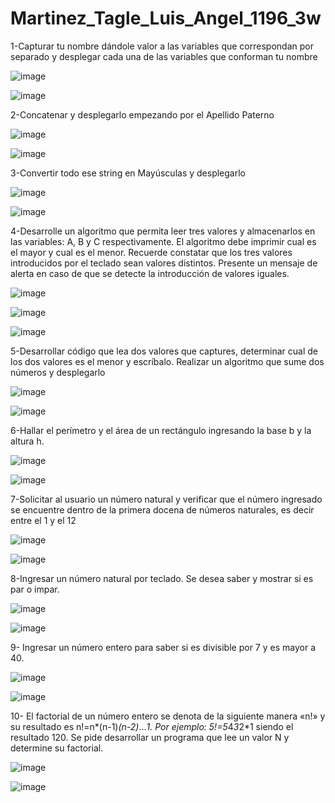 # Martinez_Tagle_Luis_Angel_1196_3w

1-Capturar tu nombre dándole valor a las variables que correspondan por separado 
y desplegar cada una de las variables que conforman tu nombre

![image](https://github.com/user-attachments/assets/1a0ff929-9b66-4054-8fb1-6c2cd39386a6)

![image](https://github.com/user-attachments/assets/d2e76fde-e60b-4238-9f07-19769f143407)

2-Concatenar y desplegarlo empezando por el Apellido Paterno

![image](https://github.com/user-attachments/assets/cfb9c739-4feb-4872-9755-ffdc6c420a04)

![image](https://github.com/user-attachments/assets/081d3877-62e9-4859-99e0-3a4674bba128)

 3-Convertir todo ese string en Mayúsculas y desplegarlo
 
 ![image](https://github.com/user-attachments/assets/515badb0-277b-45f1-994e-56baf3823331)

 ![image](https://github.com/user-attachments/assets/08623203-2d41-42e2-b5ab-d4eeeeefd031)

 4-Desarrolle un algoritmo que permita leer tres valores y almacenarlos en las variables: A, B y C respectivamente.
El algoritmo debe imprimir cual es el mayor y cual es el menor. Recuerde constatar que los tres valores introducidos por el teclado sean valores distintos. Presente un mensaje de alerta en caso de que se detecte la introducción de valores iguales.

![image](https://github.com/user-attachments/assets/1fa2dfdf-a167-4556-add7-82cbb3e0c1bd)

![image](https://github.com/user-attachments/assets/92624549-ffbe-4c28-abb7-b22db9d7f5cb)

![image](https://github.com/user-attachments/assets/a9d3b99a-3947-4254-9bde-acb196cd419e)

5-Desarrollar código que lea dos valores que captures, determinar cual de los dos valores es el
menor y escríbalo. Realizar un algoritmo que sume dos números y desplegarlo

![image](https://github.com/user-attachments/assets/317d4abe-1cd7-4c07-bf47-41ab86ccccca)

![image](https://github.com/user-attachments/assets/159e6a25-7ff4-4636-ae6e-e79946a5b1e0)

6-Hallar el perímetro y el área de un rectángulo ingresando la base b y la altura h.

![image](https://github.com/user-attachments/assets/3266e907-2f6c-4598-8dc8-ad8011c95c7e)

![image](https://github.com/user-attachments/assets/414a0f3b-335d-4346-a1df-ba225ef22a27)

7-Solicitar al usuario un número natural y verificar que el número
ingresado se encuentre dentro de la primera docena de números naturales,
es decir entre el 1 y el 12

![image](https://github.com/user-attachments/assets/f332d5fb-dd9c-4793-9968-3a97d6cd408b)


![image](https://github.com/user-attachments/assets/efafe857-c4d6-4b02-8ef2-68a83cab3ed0)

8-Ingresar un número natural por teclado. Se desea saber y mostrar
si es par o impar. 

![image](https://github.com/user-attachments/assets/e888a59f-103d-4488-b886-f054abf3a1a9)

![image](https://github.com/user-attachments/assets/9dd1530f-6a5b-4bf0-acfa-a40627fba7cc)

9- Ingresar un número entero para saber si es divisible por 7 y es
mayor a 40.


![image](https://github.com/user-attachments/assets/4132e106-329d-43a7-aca7-825055997878)

![image](https://github.com/user-attachments/assets/be8c54de-68db-437d-8b67-1fd6435f05c6)

10- El factorial de un número entero se denota de la siguiente manera
«n!» y su resultado es n!=n*(n-1)*(n-2)*…*1. Por ejemplo: 5!=5*4*3*2*1
siendo el resultado 120. Se pide desarrollar un programa que lee un valor N
y determine su factorial.

![image](https://github.com/user-attachments/assets/c1eddc33-bfda-4015-bb21-192d48fb6c5b)

![image](https://github.com/user-attachments/assets/a9c0bc43-bf37-4ff7-ba7a-79db26bc0a3f)


















